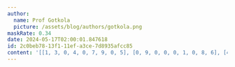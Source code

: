```yaml
---
author:
  name: Prof Gotkola
  picture: /assets/blog/authors/gotkola.png
maskRate: 0.34
date: 2024-05-17T02:00:01.847618
id: 2c0beb78-13f1-11ef-a3ce-7d8935afcc85
content: '[[1, 3, 0, 4, 0, 7, 9, 0, 5], [0, 9, 0, 0, 0, 1, 0, 8, 6], [4, 5, 8, 6, 2, 9, 7, 1, 3], [0, 0, 9, 0, 6, 8, 3, 0, 7], [6, 4, 2, 3, 7, 5, 1, 9, 0], [0, 0, 3, 9, 0, 4, 5, 0, 0], [0, 6, 1, 8, 0, 0, 0, 5, 9], [9, 2, 4, 7, 0, 6, 0, 3, 1], [3, 0, 5, 1, 0, 2, 6, 0, 4]]'
---
```

